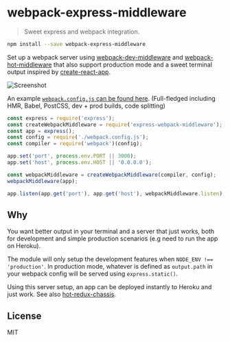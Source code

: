 # webpack-express-middleware

> Sweet express and webpack integration.

```bash
npm install --save webpack-express-middleware
```

Set up a webpack server using [webpack-dev-middleware](https://github.com/webpack/webpack-dev-middleware) and [webpack-hot-middleware](https://github.com/glenjamin/webpack-hot-middleware) that also support production mode and a sweet terminal output inspired by [create-react-app](https://github.com/facebookincubator/create-react-app).

![Screenshot](https://dl.dropboxusercontent.com/u/2012417/Screen%20Shot%202016-09-23%20at%2015.54.01.png)

An example [`webpack.config.js` can be found here](https://github.com/Hanse/hot-redux-chassis/blob/master/webpack/webpack.config.babel.js). (Full-fledged including HMR, Babel, PostCSS, dev + prod builds, code splitting)

```js
const express = require('express');
const createWebpackMiddleware = require('express-webpack-middleware');
const app = express();
const config = require('./webpack.config.js');
const compiler = require('webpack')(config);

app.set('port', process.env.PORT || 3000);
app.set('host', process.env.HOST || '0.0.0.0');

const webpackMiddleware = createWebpackMiddleware(compiler, config);
webpackMiddleware(app);

app.listen(app.get('port'), app.get('host'), webpackMiddleware.listen);
```

## Why
You want better output in your terminal and a server that just works, both for development and simple production scenarios (e.g need to run the app on Heroku).

The module will only setup the development features when `NODE_ENV !== 'production'`. In production mode, whatever is defined as `output.path` in your webpack config will be served using `express.static()`.

Using this server setup, an app can be deployed instantly to Heroku and just work. See also [hot-redux-chassis](https://github.com/Hanse/hot-redux-chassis).

## License
MIT
